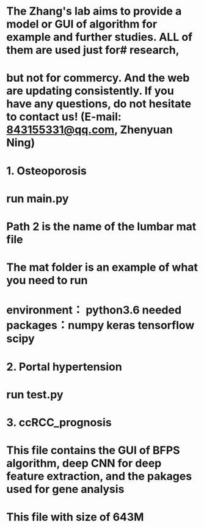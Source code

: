 # The Zhang's lab aims to provide a model or GUI of algorithm for example and further studies. ALL of them are used just for# research, 
# but not for commercy. And the web are updating consistently. If you have any questions, do not hesitate to contact us! (E-mail: 843155331@qq.com, Zhenyuan Ning)

# 1. Osteoporosis
# run main.py
# Path 2 is the name of the lumbar mat file
# The mat folder is an example of what you need to run
# environment： python3.6  needed packages：numpy keras tensorflow scipy


# 2. Portal hypertension
# run test.py


# 3. ccRCC_prognosis
# This file contains the GUI of BFPS algorithm, deep CNN for deep feature extraction, and the pakages used for gene analysis
# This file with size of 643M
